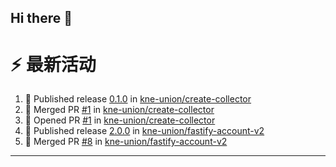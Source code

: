 ## Hi there 👋

<!--

**Here are some ideas to get you started:**

🙋‍♀️ A short introduction - what is your organization all about?
🌈 Contribution guidelines - how can the community get involved?
👩‍💻 Useful resources - where can the community find your docs? Is there anything else the community should know?
🍿 Fun facts - what does your team eat for breakfast?
🧙 Remember, you can do mighty things with the power of [Markdown](https://docs.github.com/github/writing-on-github/getting-started-with-writing-and-formatting-on-github/basic-writing-and-formatting-syntax)
-->


# ⚡ 最新活动

<!--START_SECTION:activity-->
1. 🚀 Published release [0.1.0](https://github.com/kne-union/create-collector/releases/tag/0.1.0) in [kne-union/create-collector](https://github.com/kne-union/create-collector)
2. 🎉 Merged PR [#1](https://github.com/kne-union/create-collector/pull/1) in [kne-union/create-collector](https://github.com/kne-union/create-collector)
3. 💪 Opened PR [#1](https://github.com/kne-union/create-collector/pull/1) in [kne-union/create-collector](https://github.com/kne-union/create-collector)
4. 🚀 Published release [2.0.0](https://github.com/kne-union/fastify-account-v2/releases/tag/2.0.0) in [kne-union/fastify-account-v2](https://github.com/kne-union/fastify-account-v2)
5. 🎉 Merged PR [#8](https://github.com/kne-union/fastify-account-v2/pull/8) in [kne-union/fastify-account-v2](https://github.com/kne-union/fastify-account-v2)
<!--END_SECTION:activity-->

---
